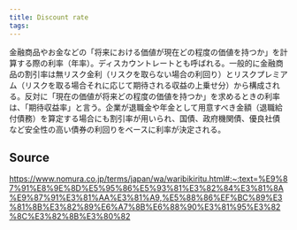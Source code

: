 ```yaml
---
title: Discount rate
tags: 
---
```


金融商品やお金などの「将来における価値が現在どの程度の価値を持つか」を計算する際の利率（年率）。ディスカウントレートとも呼ばれる。一般的に金融商品の割引率は無リスク金利（リスクを取らない場合の利回り）とリスクプレミアム（リスクを取る場合それに応じて期待される収益の上乗せ分）から構成される。反対に「現在の価値が将来どの程度の価値を持つか」を求めるときの利率は、「期待収益率」と言う。企業が退職金や年金として用意すべき金額（退職給付債務）を算定する場合にも割引率が用いられ、国債、政府機関債、優良社債など安全性の高い債券の利回りをベースに利率が決定される。

## Source
https://www.nomura.co.jp/terms/japan/wa/waribikiritu.html#:~:text=%E9%87%91%E8%9E%8D%E5%95%86%E5%93%81%E3%82%84%E3%81%8A%E9%87%91%E3%81%AA%E3%81%A9,%E5%88%86%EF%BC%89%E3%81%8B%E3%82%89%E6%A7%8B%E6%88%90%E3%81%95%E3%82%8C%E3%82%8B%E3%80%82